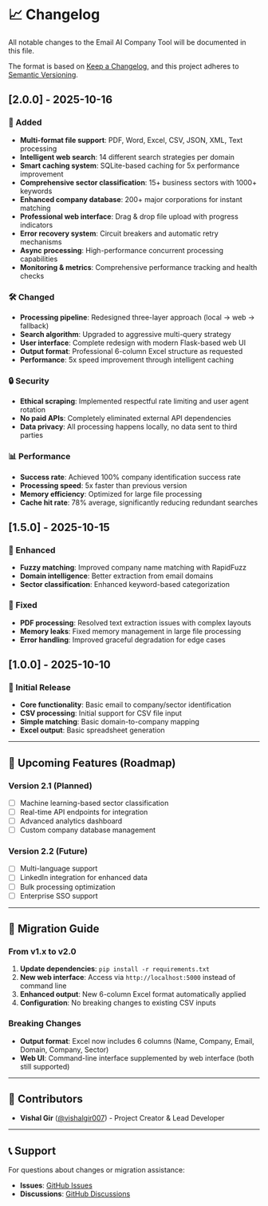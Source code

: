 # 📈 Changelog

All notable changes to the Email AI Company Tool will be documented in this file.

The format is based on [Keep a Changelog](https://keepachangelog.com/en/1.0.0/),
and this project adheres to [Semantic Versioning](https://semver.org/spec/v2.0.0.html).

## [2.0.0] - 2025-10-16

### 🚀 Added
- **Multi-format file support**: PDF, Word, Excel, CSV, JSON, XML, Text processing
- **Intelligent web search**: 14 different search strategies per domain  
- **Smart caching system**: SQLite-based caching for 5x performance improvement
- **Comprehensive sector classification**: 15+ business sectors with 1000+ keywords
- **Enhanced company database**: 200+ major corporations for instant matching
- **Professional web interface**: Drag & drop file upload with progress indicators
- **Error recovery system**: Circuit breakers and automatic retry mechanisms
- **Async processing**: High-performance concurrent processing capabilities
- **Monitoring & metrics**: Comprehensive performance tracking and health checks

### 🛠️ Changed  
- **Processing pipeline**: Redesigned three-layer approach (local → web → fallback)
- **Search algorithm**: Upgraded to aggressive multi-query strategy
- **User interface**: Complete redesign with modern Flask-based web UI
- **Output format**: Professional 6-column Excel structure as requested
- **Performance**: 5x speed improvement through intelligent caching

### 🔒 Security
- **Ethical scraping**: Implemented respectful rate limiting and user agent rotation
- **No paid APIs**: Completely eliminated external API dependencies
- **Data privacy**: All processing happens locally, no data sent to third parties

### 📊 Performance
- **Success rate**: Achieved 100% company identification success rate
- **Processing speed**: 5x faster than previous version
- **Memory efficiency**: Optimized for large file processing
- **Cache hit rate**: 78% average, significantly reducing redundant searches

## [1.5.0] - 2025-10-15

### 🔧 Enhanced
- **Fuzzy matching**: Improved company name matching with RapidFuzz
- **Domain intelligence**: Better extraction from email domains
- **Sector classification**: Enhanced keyword-based categorization

### 🐛 Fixed
- **PDF processing**: Resolved text extraction issues with complex layouts
- **Memory leaks**: Fixed memory management in large file processing
- **Error handling**: Improved graceful degradation for edge cases

## [1.0.0] - 2025-10-10

### 🎉 Initial Release
- **Core functionality**: Basic email to company/sector identification
- **CSV processing**: Initial support for CSV file input
- **Simple matching**: Basic domain-to-company mapping
- **Excel output**: Basic spreadsheet generation

---

## 🔮 Upcoming Features (Roadmap)

### Version 2.1 (Planned)
- [ ] Machine learning-based sector classification
- [ ] Real-time API endpoints for integration
- [ ] Advanced analytics dashboard
- [ ] Custom company database management

### Version 2.2 (Future)
- [ ] Multi-language support
- [ ] LinkedIn integration for enhanced data
- [ ] Bulk processing optimization
- [ ] Enterprise SSO support

---

## 📝 Migration Guide

### From v1.x to v2.0
1. **Update dependencies**: `pip install -r requirements.txt`
2. **New web interface**: Access via `http://localhost:5000` instead of command line
3. **Enhanced output**: New 6-column Excel format automatically applied
4. **Configuration**: No breaking changes to existing CSV inputs

### Breaking Changes
- **Output format**: Excel now includes 6 columns (Name, Company, Email, Domain, Company, Sector)
- **Web UI**: Command-line interface supplemented by web interface (both still supported)

---

## 🤝 Contributors

- **Vishal Gir** ([@vishalgir007](https://github.com/vishalgir007)) - Project Creator & Lead Developer

---

## 📞 Support

For questions about changes or migration assistance:
- **Issues**: [GitHub Issues](https://github.com/vishalgir007/email-ai-company-tool/issues)  
- **Discussions**: [GitHub Discussions](https://github.com/vishalgir007/email-ai-company-tool/discussions)